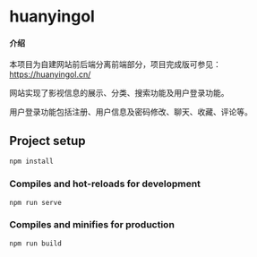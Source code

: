 # huanyingol

#### 介绍

本项目为自建网站前后端分离前端部分，项目完成版可参见：https://huanyingol.cn/

网站实现了影视信息的展示、分类、搜索功能及用户登录功能。

用户登录功能包括注册、用户信息及密码修改、聊天、收藏、评论等。





## Project setup
```
npm install
```

### Compiles and hot-reloads for development
```
npm run serve
```

### Compiles and minifies for production
```
npm run build
```


